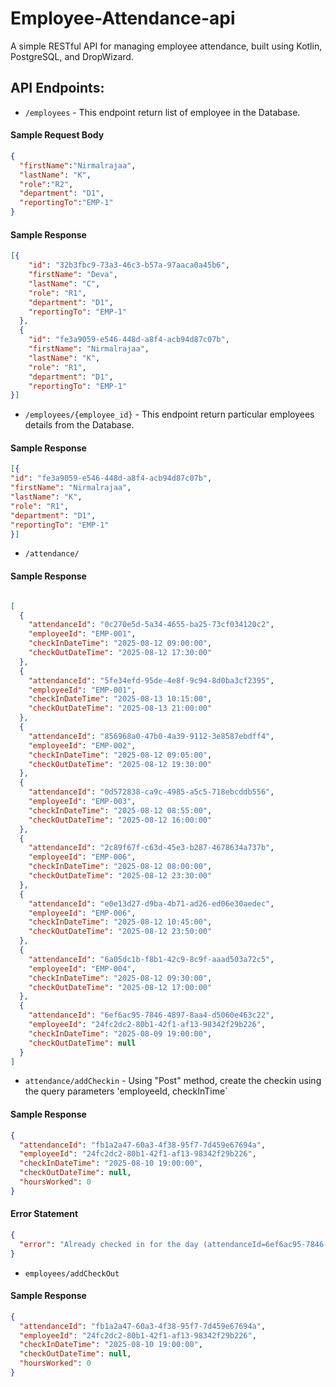 # Employee-Attendance-api
A simple RESTful API for managing employee attendance, built using Kotlin, PostgreSQL, and DropWizard.

## API Endpoints:

- `/employees` - This endpoint return list of employee in the Database.

#### Sample Request Body

```json
{
  "firstName":"Nirmalrajaa",
  "lastName": "K",
  "role":"R2",
  "department": "D1",
  "reportingTo":"EMP-1"
}
```

#### Sample Response

```json
[{
    "id": "32b3fbc9-73a3-46c3-b57a-97aaca0a45b6",
    "firstName": "Deva",
    "lastName": "C",
    "role": "R1",
    "department": "D1",
    "reportingTo": "EMP-1"
  },
  {
    "id": "fe3a9059-e546-448d-a8f4-acb94d87c07b",
    "firstName": "Nirmalrajaa",
    "lastName": "K",
    "role": "R1",
    "department": "D1",
    "reportingTo": "EMP-1"
}]
```


- `/employees/{employee_id}` - This endpoint return particular employees details from the Database.


#### Sample Response

```json
[{
"id": "fe3a9059-e546-448d-a8f4-acb94d87c07b",
"firstName": "Nirmalrajaa",
"lastName": "K",
"role": "R1",
"department": "D1",
"reportingTo": "EMP-1"
}]
```

- `/attendance/`

#### Sample Response

```json

[
  {
    "attendanceId": "0c270e5d-5a34-4655-ba25-73cf034120c2",
    "employeeId": "EMP-001",
    "checkInDateTime": "2025-08-12 09:00:00",
    "checkOutDateTime": "2025-08-12 17:30:00"
  },
  {
    "attendanceId": "5fe34efd-95de-4e8f-9c94-8d0ba3cf2395",
    "employeeId": "EMP-001",
    "checkInDateTime": "2025-08-13 10:15:00",
    "checkOutDateTime": "2025-08-13 21:00:00"
  },
  {
    "attendanceId": "856968a0-47b0-4a39-9112-3e8587ebdff4",
    "employeeId": "EMP-002",
    "checkInDateTime": "2025-08-12 09:05:00",
    "checkOutDateTime": "2025-08-12 19:30:00"
  },
  {
    "attendanceId": "0d572838-ca9c-4985-a5c5-718ebcddb556",
    "employeeId": "EMP-003",
    "checkInDateTime": "2025-08-12 08:55:00",
    "checkOutDateTime": "2025-08-12 16:00:00"
  },
  {
    "attendanceId": "2c89f67f-c63d-45e3-b287-4678634a737b",
    "employeeId": "EMP-006",
    "checkInDateTime": "2025-08-12 08:00:00",
    "checkOutDateTime": "2025-08-12 23:30:00"
  },
  {
    "attendanceId": "e0e13d27-d9ba-4b71-ad26-ed06e30aedec",
    "employeeId": "EMP-006",
    "checkInDateTime": "2025-08-12 10:45:00",
    "checkOutDateTime": "2025-08-12 23:50:00"
  },
  {
    "attendanceId": "6a05dc1b-f8b1-42c9-8c9f-aaad503a72c5",
    "employeeId": "EMP-004",
    "checkInDateTime": "2025-08-12 09:30:00",
    "checkOutDateTime": "2025-08-12 17:00:00"
  },
  {
    "attendanceId": "6ef6ac95-7846-4897-8aa4-d5060e463c22",
    "employeeId": "24fc2dc2-80b1-42f1-af13-98342f29b226",
    "checkInDateTime": "2025-08-09 19:00:00",
    "checkOutDateTime": null
  }
]
```


- `attendance/addCheckin` - Using "Post" method, create the checkin using the query parameters 'employeeId, checkInTime`

#### Sample Response

```json
{
  "attendanceId": "fb1a2a47-60a3-4f38-95f7-7d459e67694a",
  "employeeId": "24fc2dc2-80b1-42f1-af13-98342f29b226",
  "checkInDateTime": "2025-08-10 19:00:00",
  "checkOutDateTime": null,
  "hoursWorked": 0
}
```
#### Error Statement
```json
{
  "error": "Already checked in for the day (attendanceId=6ef6ac95-7846-4897-8aa4-d5060e463c22)"
}
```

- `employees/addCheckOut`

#### Sample Response

```json
{
  "attendanceId": "fb1a2a47-60a3-4f38-95f7-7d459e67694a",
  "employeeId": "24fc2dc2-80b1-42f1-af13-98342f29b226",
  "checkInDateTime": "2025-08-10 19:00:00",
  "checkOutDateTime": null,
  "hoursWorked": 0
}

